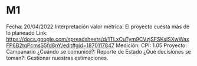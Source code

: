 # M1

Fecha: 20/04/2022
Interpretación valor métrica: El proyecto cuesta más de lo planeado
Link: https://docs.google.com/spreadsheets/d/1TLxCuTym9CVzjSFSKslSXwWaxFP6B2tqPcmsS5fd8nY/edit#gid=1870117847
Medición: CPI: 1.05
Proyecto: Campanario
¿Cuándo se comunicó?: Reporte de Estado
¿Qué decisiones se toman?: Gestionar nuestras estimaciones.